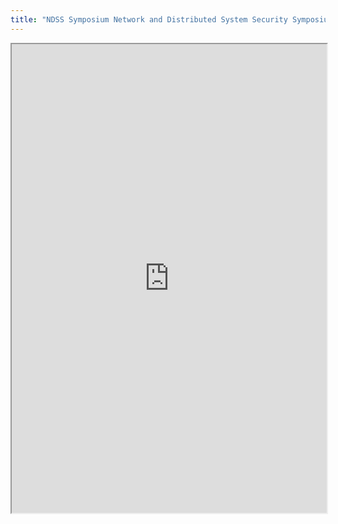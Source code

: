 ```yaml
---
title: "NDSS Symposium Network and Distributed System Security Symposium 2017"
---
```



<iframe height="750" width="100%" src="https://ewelton.github.io/ktest/wiki.html#NDSS%20Symposium%20Network%20and%20Distributed%20System%20Security%20Symposium%202017"></iframe>
